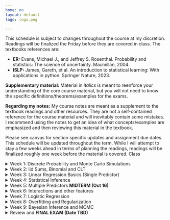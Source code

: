 ```yaml
---
home: no
layout: default
logo: logo.png

---
```



This schedule is subject to changes throughout the course at my discretion. Readings will be finalized the Friday before they are covered in class.  The textbooks references are: 
* <strong>ER:</strong> Evans, Michael J., and Jeffrey S. Rosenthal. Probability and statistics: The science of uncertainty. Macmillan, 2004.
* <strong>ISLP:</strong> James, Gareth, et al. An introduction to statistical learning: With applications in python. Springer Nature, 2023.
<!-- * <strong>ROS:</strong> Gelman, Andrew, Jennifer Hill, and Aki Vehtari. Regression and other stories. Cambridge University Press, 2021. -->

<strong> Supplementary material:</strong>  Material in <i>italics</i> is meant to reenforce your understanding of the core course material, but you will not need to know the specific definitions/theorems/examples for the exams. 

<strong> Regarding my notes:</strong> My course notes are meant as a supplement to the textbook readings and other resources. They are not a self-contained reference for the course material and will inevitably contain some mistakes. I recommend using the notes to get an idea of what concepts/examples are emphasized and then reviewing this material in the textbook. 


Please see canvas for section specific updates and assignment due dates. This schedule will be updated throughout the term. While I will attempt to stay a few weeks ahead in terms of planning the readings, readings will be finalized roughly one week before the material is covered. Class 


<!-- ################################################################################################################ -->
<!-- ################################################################################################################ -->
<details>
<summary>Week 1: Discrete Probability and Monte Carlo Simulations</summary>

<h3>Topics:</h3>
<ul>
  <li>Familiarity with basic concepts in probability (events, probability distribution) (Monday)</li>
  <li>Independence and conditioning  (Wednesday)</li>
  <li><strong>Computation:</strong>  Basics of Python programming (arrays, Dataframes, plotting), The concept of Monte Carlo simulation (Friday)</li>
</ul>

<h3>Class material</h3>
<ul>
  <!-- <li> <a href = "/course_documents/1_discrete_models/1_notes.pdf">Notes</a></li> -->
  <li> Class notes </li>
  <li> Colab notebook </li>
</ul>


<h3>Reading:</h3>
<ul>
  <li>
    <strong>ER:</strong>
    <ul>
      <li>1.1 (Intro)</li>
      <li>1.2 (Probability models)</li>
      <li><i>1.3 (Properties of probability models)</i></li>
      <li>2.1 (Random variables): Definition 2.1.1 </li>
      <li>1.5/2.8 (Conditional probability): Definition 1.5.1, Theorem 1.5.1, Theorem 1.5.2, Definitions 1.5.2 and 1.5.3 </li>
    </ul>
    <!-- <b>Note:</b> There is a lot of material in these chapters that I won't cover in detail; refer to the notes for specific definitions and Theorems. The most important concept is conditional probability (1.5). -->
  </li>
  <li>
    <strong>ISP:</strong>
    <ul>
      <li>2.3 (python tutorial) --  I use <code>np.random</code> instead of <code>np.random.default_rng</code>.  </li>
    </ul>
    <strong>Other:</strong>
    <ul>
      <li>Review the <a href="index.html">course policies</a>  and this schedule  </li>
    </ul>
  </li>
</ul>

<!-- 
<h3>Assignments due:</h3>
<ul>
  <li>Review the python tutorial from ISP</li>
</ul> -->

</details>

<!-- ################################################################################################################ -->
<!-- ################################################################################################################ -->
<details>
<summary>Week 2: iid Sums, Binomial and CLT</summary>

<h3>Topics:</h3>
<ul>
  <li>Expectations and variances, conditional expectation (Monday)</li>
  <li>Binomial distribution, LLN (Monday)</li>
  <li><strong>Computation:</strong> Monte Carlo simulation, histogram, numerical illustration of CLT   (Wednesday) </li>
  <li>Continuous probability distributions and probability density , Central Limit Theorem and Normal distribution (Friday)</li>
</ul>

<h3>Class material</h3>
<ul>
  <li> <a href = "/course_documents/2_iidsums_continuous/2_notes.pdf">Notes</a></li>
  <li> <a href = "/course_documents/2_iidsums_continuous/2_notes.pdf">Colab notebook</a></li>
</ul>


<h3>Reading:</h3>
<ul>
<li> <strong>ER:</strong>
  <ul>
    <li>3.1 and 3.2 (Expectations) </li>
    <li>3.5 (conditional expectation)</li>
    <li>3.3 (Variance and covariance)</li>
    <li><i>2.3 (Discrete distributions) </i></li>
    <li>2.4 (Continuous)</li>
    <li><i>4.2.1/4.4.1 (Law of large numbers/Central Limit Theorem):</i> You will not need to know the more technical definitions in the textbook, only the intuitive definitions in the book.  </li>
  </ul>
  </li>
</ul>


<h3>Assignments due:</h3>
<ul>
  <li>HW1</li>
</ul>

</details>

<!-- ################################################################################################################ -->
<!-- ################################################################################################################ -->
<details>
<summary>Week 3: Linear Regression Basics (Single Predictor)</summary>

<h3>Topics:</h3>
<ul>
  <li>Properties of Normal random variables (Monday)</li>
  <li>Single-predictor regression as conditional model (Monday)</li>
  <li>Correlation coefficients, R-squared, autogregressive models (Wednesday)</li>
  <li>Least squares (Wednesday)</li>
  <li><strong>Computation:</strong> Simulating regression models and working with tabular data (Friday)</li>
</ul>

<h3>Class material</h3>
<ul>
  <li> <a href = "">Notes</a></li>
  <li> <a href = "">Colab notebook</a></li>
</ul>

<h3>Reading:</h3>
<ul>
<li> <strong>ER:</strong>
  <ul>
    <li>4.2.1/4.4.1 (Properties of Normal distribution) </li>
    <li>10.1 (related variables): Example 10.1.1 </li>
    <li>10.3.2 (Simple lineage regression model) </li>
  </ul>
  </li>
</ul>

<h3>Assignments due:</h3>
<ul>
  <li>HW2</li>
  <li>HW1 Self-evaluation</li>
</ul>

</details>


<!-- ################################################################################################################ -->
<!-- ################################################################################################################ -->
<details>
<summary>Week 4: Statistical Inference</summary>

<h3>Topics:</h3>
<ul>
  <li>Properties of Estimators (Monday) </li>
  <li>Confidence intervals (Monday) </li>
  <li>Hypothesis testing (Wednesday)</li>
  <li><strong>Computation:</strong> Hands on examples in <code>statsmodels</code> (Friday)</li>
</ul>

<h3>Reading:</h3>
<ul>
<li> <strong>ER:</strong>
  <ul>
    <li>4.2.1/4.4.1 (Properties of Normal distribution) </li>
    <li>10.1 (related variables): Example 10.1.1 </li>
    <li>10.3.2 (Simple lineage regression model) </li>
  </ul>
  </li>
<li> <strong>ISP:</strong>
  <ul>
    <li>3.1 (Linear regression): Note the difference between how linear regression is presented here vs. in <strong>ER:</strong>.   </li>
  </ul>
  </li>
</ul>

<h3>Assignments due:</h3>
<ul>
  <li>HW3</li>
  <li>HW2 Self-evaluation</li>
</ul>

</details>


<!-- ################################################################################################################ -->
<!-- ################################################################################################################ -->
<details>
<summary>Week 5: Multiple Predictors <strong>MIDTERM (Oct 16) </strong></summary>

<h3>Topics:</h3>
<ul>
  <li>Collinearity </li>
  <li>Interpretation of regression coefficients</li>
  <li><strong>Computation:</strong> Performing multivariate regression in <code>statsmodels</code> and data visualization (Wednesday)</li>
</ul>

<h3>Reading:</h3>
<ul>
  <li>[TBD]</li>
</ul>

<h3>Assignments due:</h3>
<ul>
  <li>Midterm</li>
  <li>HW4</li>
  <li>No self-eval for HW3 due to midterm</li>
</ul>

</details>


<!-- ################################################################################################################ -->
<!-- ################################################################################################################ -->
<details>
<summary>Week 6: Interactions and other features </summary>

<h3>Topics:</h3>
<ul>
  <li>Adding interactions to regression models (Monday) </li>
  <li>Nonlinear models, the concept of feature space  (Wednesday)</li>
  <li>Model selection, cross validation (Wednesday)</li>
  <li><strong>EXAM</strong> (Friday) </li>
</ul>

<h3>Reading:</h3>
<ul>
  <li>[TBD]</li>
</ul>

<h3>Assignments due:</h3>
<ul>
  <li>HW5</li>
  <li>HW4 Self-evaluation</li>
</ul>

</details>

<!-- ################################################################################################################ -->
<!-- ################################################################################################################ -->
<details>
<summary>Week 7: Logistic Regression</summary>

<h3>Topics:</h3>
<ul>
  <li>Logistic function (Modany) </li>
  <li>Logistic regression vs. binning (Monday)</li>
  <li>Categorical regression (Wednesday)</li>
  <li>Fitting logistic models in <code>statsmodels</code></li>
</ul>

<h3>Reading:</h3>
<ul>
  <li>[TBD]</li>
</ul>

<h3>Assignments due:</h3>
<ul>
  <li>HW6</li>
  <li>HW5 Self-evaluation</li>
</ul>

</details>

<!-- ################################################################################################################ -->
<!-- ################################################################################################################ -->
<details>
<summary>Week 8: Overfitting and Regularization</summary>

<h3>Topics:</h3>
<ul>
  <li>[TBD]</li>
</ul>

<h3>Reading:</h3>
<ul>
  <li>[TBD]</li>
</ul>

<h3>Assignments due:</h3>
<ul>
  <li>HW7</li>
  <li>HW6 Self-evaluation</li>
</ul>
</details>

<!-- ################################################################################################################ -->
<!-- ################################################################################################################ -->
<details>
<summary>Week 9: Bayesian Inference and MCMC</summary>

<h3>Topics:</h3>
<ul>
  <li>[TBD]</li>
</ul>

<h3>Reading:</h3>
<ul>
  <li>[TBD]</li>
</ul>

<h3>Assignments due:</h3>
<ul>
  <li>HW8</li>
  <li>HW7 Self-evaluation</li>
</ul>
</details>

<!-- ################################################################################################################ -->
<!-- ################################################################################################################ -->
<details>
<summary> Review and <strong> FINAL EXAM (Date TBD) </strong> </summary>



<h3>Review:</h3>
<ul>
  <li>[TBD]/li>
</ul>


</details>

